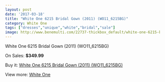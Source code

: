 ```yaml
---
layout: post
date: '2017-03-18'
title: "White One 6215 Bridal Gown (2011) (WO11_6215BG)"
category: White One
tags: ["dresses","unique","white","bridal","sale"]
image: http://www.benemulti.com/22737-thickbox_default/white-one-6215-bridal-gown-2011-wo116215bg.jpg
---
```

White One 6215 Bridal Gown (2011) (WO11_6215BG)

On Sales: **$349.99**
<a href="https://www.benemulti.com/en/white-one/8588-white-one-6215-bridal-gown-2011-wo116215bg.html"><amp-img layout="responsive" width="600" height="600" src="//www.benemulti.com/22737-thickbox_default/white-one-6215-bridal-gown-2011-wo116215bg.jpg" alt="White One 6215 Bridal Gown (2011) (WO11_6215BG) 0" /></a>
<a href="https://www.benemulti.com/en/white-one/8588-white-one-6215-bridal-gown-2011-wo116215bg.html"><amp-img layout="responsive" width="600" height="600" src="//www.benemulti.com/22738-thickbox_default/white-one-6215-bridal-gown-2011-wo116215bg.jpg" alt="White One 6215 Bridal Gown (2011) (WO11_6215BG) 1" /></a>

Buy it: [White One 6215 Bridal Gown (2011) (WO11_6215BG)](https://www.benemulti.com/en/white-one/8588-white-one-6215-bridal-gown-2011-wo116215bg.html "White One 6215 Bridal Gown (2011) (WO11_6215BG)")

View more: [White One](https://www.benemulti.com/en/73-white-one "White One")